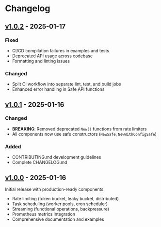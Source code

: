 # Changelog

## [v1.0.2] - 2025-01-17

### Fixed
- CI/CD compilation failures in examples and tests
- Deprecated API usage across codebase
- Formatting and linting issues

### Changed
- Split CI workflow into separate lint, test, and build jobs
- Enhanced error handling in Safe API functions

## [v1.0.1] - 2025-01-16

### Changed
- **BREAKING**: Removed deprecated `New()` functions from rate limiters
- All components now use safe constructors (`NewSafe`, `NewWithConfigSafe`)

### Added
- CONTRIBUTING.md development guidelines
- Complete CHANGELOG.md

## [v1.0.0] - 2025-01-16

Initial release with production-ready components:

- Rate limiting (token bucket, leaky bucket, distributed)
- Task scheduling (worker pools, cron scheduler)
- Streaming (functional operations, backpressure)
- Prometheus metrics integration
- Comprehensive documentation and examples

[v1.0.2]: https://github.com/vnykmshr/goflow/releases/tag/v1.0.2
[v1.0.1]: https://github.com/vnykmshr/goflow/releases/tag/v1.0.1
[v1.0.0]: https://github.com/vnykmshr/goflow/releases/tag/v1.0.0